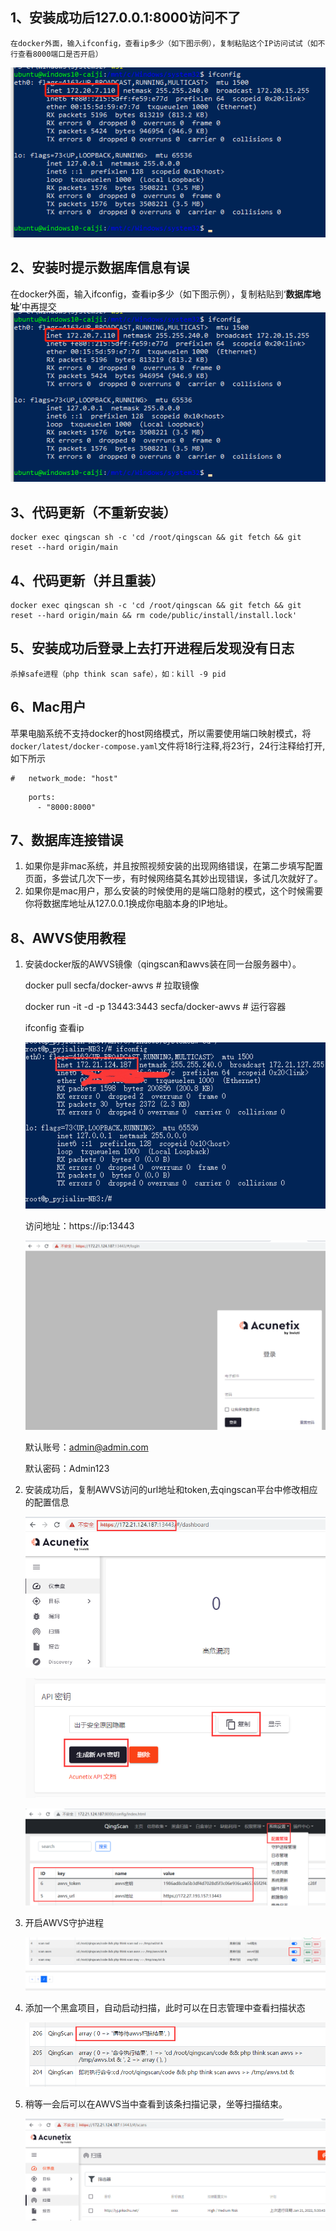 ## 1、安装成功后127.0.0.1:8000访问不了
    在docker外面，输入ifconfig，查看ip多少（如下图示例），复制粘贴这个IP访问试试（如不行查看8000端口是否开启）
![](images/screenshot_1640765451384.png)

## 2、安装时提示数据库信息有误
在docker外面，输入ifconfig，查看ip多少（如下图示例），复制粘贴到‘**数据库地址**’中再提交
![](images/screenshot_1640765451384.png)

## 3、代码更新（不重新安装）
    docker exec qingscan sh -c 'cd /root/qingscan && git fetch && git reset --hard origin/main

## 4、代码更新（并且重装）
    docker exec qingscan sh -c 'cd /root/qingscan && git fetch && git reset --hard origin/main && rm code/public/install/install.lock'

## 5、安装成功后登录上去打开进程后发现没有日志
    杀掉safe进程（php think scan safe），如：kill -9 pid

## 6、Mac用户

苹果电脑系统不支持docker的host网络模式，所以需要使用端口映射模式，将`docker/latest/docker-compose.yaml`文件将18行注释,将23行，24行注释给打开,如下所示

```
#   network_mode: "host"
```
```
    ports:
      - "8000:8000"
```

## 7、数据库连接错误

1. 如果你是非mac系统，并且按照视频安装的出现网络错误，在第二步填写配置页面，多尝试几次下一步，有时候网络莫名其妙出现错误，多试几次就好了。
2. 如果你是mac用户，那么安装的时候使用的是端口隐射的模式，这个时候需要你将数据库地址从127.0.0.1换成你电脑本身的IP地址。

## 8、AWVS使用教程

1. 安装docker版的AWVS镜像（qingscan和awvs装在同一台服务器中）。

   docker pull secfa/docker-awvs # 拉取镜像
   
    docker run -it -d -p 13443:3443 secfa/docker-awvs # 运行容器
   
    ifconfig 查看ip

    ![img.png](img.png)
   
    访问地址：https://ip:13443

    ![img_1.png](img_1.png)

    默认账号：admin@admin.com

    默认密码：Admin123

2. 安装成功后，复制AWVS访问的url地址和token,去qingscan平台中修改相应的配置信息

    ![img_2.png](img_2.png)

    ![img_3.png](img_3.png)

    ![img_4.png](img_4.png)

3. 开启AWVS守护进程

    ![img_5.png](img_5.png)

4. 添加一个黑盒项目，自动启动扫描，此时可以在日志管理中查看扫描状态 

    ![img_7.png](img_7.png)

5. 稍等一会后可以在AWVS当中查看到该条扫描记录，坐等扫描结束。
    
    ![img_6.png](img_6.png)